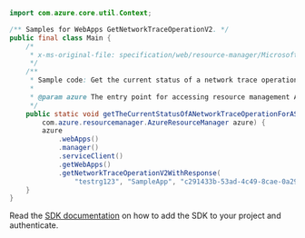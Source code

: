 ```java
import com.azure.core.util.Context;

/** Samples for WebApps GetNetworkTraceOperationV2. */
public final class Main {
    /*
     * x-ms-original-file: specification/web/resource-manager/Microsoft.Web/stable/2021-03-01/examples/GetWebSiteNetworkTraceOperation.json
     */
    /**
     * Sample code: Get the current status of a network trace operation for a site.
     *
     * @param azure The entry point for accessing resource management APIs in Azure.
     */
    public static void getTheCurrentStatusOfANetworkTraceOperationForASite(
        com.azure.resourcemanager.AzureResourceManager azure) {
        azure
            .webApps()
            .manager()
            .serviceClient()
            .getWebApps()
            .getNetworkTraceOperationV2WithResponse(
                "testrg123", "SampleApp", "c291433b-53ad-4c49-8cae-0a293eae1c6d", Context.NONE);
    }
}
```

Read the [SDK documentation](https://github.com/Azure/azure-sdk-for-java/blob/azure-resourcemanager_2.15.0/sdk/resourcemanager/azure-resourcemanager/README.md) on how to add the SDK to your project and authenticate.
